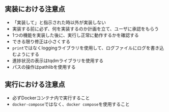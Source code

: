 ## 実装における注意点

- 「実装して」と指示された時以外が実装しない
- 実装する前に必ず、何を実装するのか計画を立て、ユーザに承認をもらう
- 1つの機能を実装した後に、実行し正常に動作するかを確認する
- できる限り修正は小さくする
- ```print```ではなくloggingライブラリを使用して、ログファイルにログを書き込むようにする
- 進捗状況の表示はtqdmライブラリを使用する
- パスの操作はpathlibを使用する

## 実行における注意点

- 必ずDockerコンテナ内で実行すること
- ```docker-compose```ではなく、```docker compose```を使用すること
